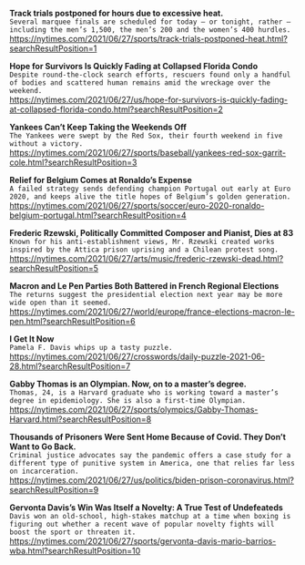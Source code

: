 **Track trials postponed for hours due to excessive heat.**\
`Several marquee finals are scheduled for today — or tonight, rather — including the men’s 1,500, the men’s 200 and the women’s 400 hurdles.`\
https://nytimes.com/2021/06/27/sports/track-trials-postponed-heat.html?searchResultPosition=1

**Hope for Survivors Is Quickly Fading at Collapsed Florida Condo**\
`Despite round-the-clock search efforts, rescuers found only a handful of bodies and scattered human remains amid the wreckage over the weekend.`\
https://nytimes.com/2021/06/27/us/hope-for-survivors-is-quickly-fading-at-collapsed-florida-condo.html?searchResultPosition=2

**Yankees Can’t Keep Taking the Weekends Off**\
`The Yankees were swept by the Red Sox, their fourth weekend in five without a victory.`\
https://nytimes.com/2021/06/27/sports/baseball/yankees-red-sox-garrit-cole.html?searchResultPosition=3

**Relief for Belgium Comes at Ronaldo’s Expense**\
`A failed strategy sends defending champion Portugal out early at Euro 2020, and keeps alive the title hopes of Belgium’s golden generation.`\
https://nytimes.com/2021/06/27/sports/soccer/euro-2020-ronaldo-belgium-portugal.html?searchResultPosition=4

**Frederic Rzewski, Politically Committed Composer and Pianist, Dies at 83**\
`Known for his anti-establishment views, Mr. Rzewski created works inspired by the Attica prison uprising and a Chilean protest song.`\
https://nytimes.com/2021/06/27/arts/music/frederic-rzewski-dead.html?searchResultPosition=5

**Macron and Le Pen Parties Both Battered in French Regional Elections**\
`The returns suggest the presidential election next year may be more wide open than it seemed.`\
https://nytimes.com/2021/06/27/world/europe/france-elections-macron-le-pen.html?searchResultPosition=6

**I Get It Now**\
`Pamela F. Davis whips up a tasty puzzle.`\
https://nytimes.com/2021/06/27/crosswords/daily-puzzle-2021-06-28.html?searchResultPosition=7

**Gabby Thomas is an Olympian. Now, on to a master’s degree.**\
`Thomas, 24, is a Harvard graduate who is working toward a master’s degree in epidemiology. She is also a first-time Olympian.`\
https://nytimes.com/2021/06/27/sports/olympics/Gabby-Thomas-Harvard.html?searchResultPosition=8

**Thousands of Prisoners Were Sent Home Because of Covid. They Don’t Want to Go Back.**\
`Criminal justice advocates say the pandemic offers a case study for a different type of punitive system in America, one that relies far less on incarceration.`\
https://nytimes.com/2021/06/27/us/politics/biden-prison-coronavirus.html?searchResultPosition=9

**Gervonta Davis’s Win Was Itself a Novelty: A True Test of Undefeateds**\
`Davis won an old-school, high-stakes matchup at a time when boxing is figuring out whether a recent wave of popular novelty fights will boost the sport or threaten it.`\
https://nytimes.com/2021/06/27/sports/gervonta-davis-mario-barrios-wba.html?searchResultPosition=10

